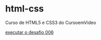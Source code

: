 # html-css
 Curso de HTML5 e CSS3 do CursoemVideo

 <a href="https://gustavoarcaro.github.io/html-css/desafios/d006/android.html"> executar o desafio 006</a>
 
